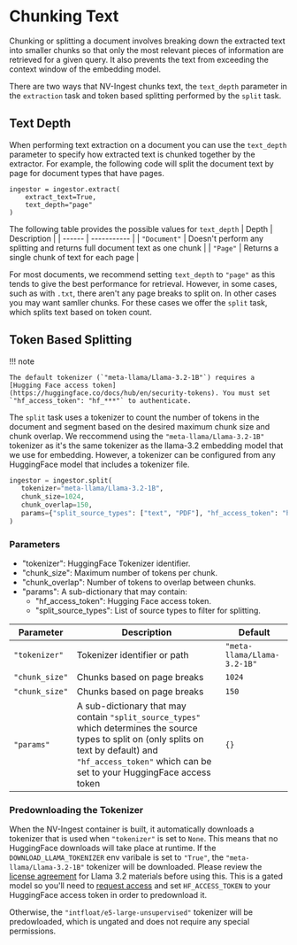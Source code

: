 # Chunking Text


Chunking or splitting a document involves breaking down the extracted text into smaller chunks so that only the most relevant pieces of information are retrieved for a given query. It also prevents the text from exceeding the context window of the embedding model.

There are two ways that NV-Ingest chunks text, the `text_depth` parameter in the `extraction` task and token based splitting performed by the `split` task.

## Text Depth

When performing text extraction on a document you can use the `text_depth` parameter to specify how extracted text is chunked together by the extractor. For example, the following code will split the document text by page for document types that have pages.
```
ingestor = ingestor.extract(
    extract_text=True,
    text_depth="page"
)
```


The following table provides the possible values for `text_depth`
| Depth | Description |
| ------ | ----------- |
| `"Document"` | Doesn't perform any splitting and returns full document text as one chunk |
| `"Page"` | Returns a single chunk of text for each page |

For most documents, we recommend setting `text_depth` to `"page"` as this tends to give the best performance for retrieval. However, in some cases, such as with `.txt`, there aren't any page breaks to split on. In other cases you may want samller chunks. For these cases we offer the `split` task, which splits text based on token count.


 ## Token Based Splitting

 !!! note

    The default tokenizer (`"meta-llama/Llama-3.2-1B"`) requires a [Hugging Face access token](https://huggingface.co/docs/hub/en/security-tokens). You must set `"hf_access_token": "hf_***"` to authenticate.

 The `split` task uses a tokenizer to count the number of tokens in the document and segment based on the desired maximum chunk  size and chunk overlap. We reccommend using the `"meta-llama/Llama-3.2-1B"` tokenizer as it's the same tokenizer as the llama-3.2 embedding model that we use for embedding. However, a tokenizer can be configured from any HuggingFace model that includes a tokenizer file.

 ```python
ingestor = ingestor.split(
    tokenizer="meta-llama/Llama-3.2-1B",
    chunk_size=1024,
    chunk_overlap=150,
    params={"split_source_types": ["text", "PDF"], "hf_access_token": "hf_***"}
)
```


 ### Parameters

- "tokenizer": HuggingFace Tokenizer identifier.
- "chunk_size": Maximum number of tokens per chunk.
- "chunk_overlap": Number of tokens to overlap between chunks.
- "params": A sub-dictionary that may contain:
    - "hf_access_token": Hugging Face access token.
    - "split_source_types": List of source types to filter for splitting.

| Parameter | Description | Default |
| ------ | ----------- | -------- |
| `"tokenizer"` | Tokenizer identifier or path | `"meta-llama/Llama-3.2-1B"`|
| `"chunk_size"` | Chunks based on page breaks  | `1024` |
| `"chunk_size"` | Chunks based on page breaks  | `150` |
| `"params"` | A sub-dictionary that may contain `"split_source_types"` which determines the source types to split on (only splits on text by default) and `"hf_access_token"` which can be set to your HuggingFace access token  | `{}` |

### Predownloading the Tokenizer 

When the NV-Ingest container is built, it automatically downloads a tokenizer that is used when `"tokenizer"` is set to `None`. This means that no HuggingFace downloads will take place at runtime. If the `DOWNLOAD_LLAMA_TOKENIZER` env varibale is set to `"True"`, the `"meta-llama/Llama-3.2-1B"` tokenizer will be downloaded. Please review the [license agreement](https://huggingface.co/meta-llama/Llama-3.2-1B) for Llama 3.2 materials before using this. This is a gated model so you'll need to [request access](https://huggingface.co/meta-llama/Llama-3.2-1B) and set `HF_ACCESS_TOKEN` to your HuggingFace access token in order to predownload it.

Otherwise, the `"intfloat/e5-large-unsupervised"` tokenizer will be predowloaded, which is ungated and does not require any special permissions.


